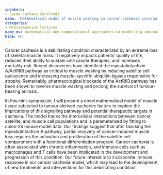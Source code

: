 ```yaml
---
speakers:
- Suzan Farhang-Sardroodi
name: 'Mathematical model of muscle wasting in cancer cachexia incorporated with immunology'
categories:
- Minisymposium lectures
name_ms: mathematical-and-computational-approaches-to-modelling-immunology
hide: no
---
```


Cancer cachexia is a debilitating condition characterized by an extreme loss of skeletal muscle mass. It negatively impacts patients’ quality of life, reduces their ability to sustain anti-cancer therapies, and increases mortality risk. Recent discoveries have identified the myostatin/activin A/ActRIIB pathway as critical to muscle wasting by inducing satellite cell quiescence and increasing muscle-specific ubiquitin ligases responsible for atrophy. Remarkably, pharmacological blockade of the ActRIIB pathway has been shown to reverse muscle wasting and prolong the survival of tumour-bearing animals.

In this mini-symposium, I will present a novel mathematical model of muscle tissue subjected to tumour-derived cachectic factors to explore the implications of this signalling pathway and potential therapeutic targets in cachexia. The model tracks the intercellular interactions between cancer, satellite, and muscle cell populations and is parameterized by fitting to colon-26 mouse model data. Our findings suggest that after blocking the myostatin/activin A pathway, partial recovery of cancer-induced muscle loss requires the activation and proliferation of the satellite cell compartment with a functional differentiation program. Cancer cachexia is often associated with chronic inflammation, and immune cells such as macrophages and T cells have been implicated in the development and progression of this condition. Our future interest is to incorporate immune response in our cancer cachexia model, which may lead to the development of new treatments and interventions for this debilitating condition.
